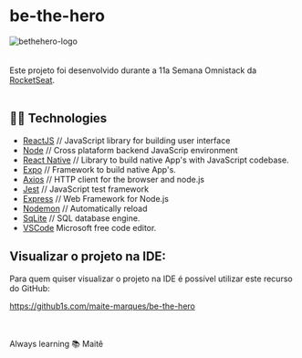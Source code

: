 # be-the-hero
![bethehero-logo](https://user-images.githubusercontent.com/42325663/82691800-e5736980-9c34-11ea-9520-9331c72489d9.png)
<br><br><br>Este projeto foi desenvolvido durante a 11a Semana Omnistack da <a href="https://rocketseat.com.br"> RocketSeat</a>. 
<br><br>

## :woman_technologist: Technologies

<ul>
<li><a href="https://reactjs.org">ReactJS</a> // JavaScript library for building user interface<br>
<li><a href="https://nodejs.dev">Node</a> // Cross plataform backend JavaScrip environment<br>
<li><a href="https://reactnative.dev/showcase">React Native</a>  // Library to build native App's with JavaScript codebase.<br>
<li><a href="https://expo.io">Expo</a>  // Framework to build native App's.<br>
<li><a href="https://www.npmjs.com/package/axios">Axios</a>     // HTTP client for the browser and node.js<br>
<li><a href="https://jestjs.io">Jest</a>     // JavaScript test framework<br>
<li><a href="https://expressjs.com">Express</a>     // Web Framework for Node.js<br>
<li><a href="https://nodemon.io">Nodemon</a>    // Automatically reload<br>
<li><a href="https://www.sqlite.org/index.html">SqLite</a>   // SQL database engine.<br>
<li><a href="https://code.visualstudio.com">VSCode</a>    Microsoft free code editor.<br>
</ul>

## Visualizar o projeto na IDE:

Para quem quiser visualizar o projeto na IDE é possível utilizar este recurso do GitHub:

https://github1s.com/maite-marques/be-the-hero

<br><br>
Always learning :books: Maitê
